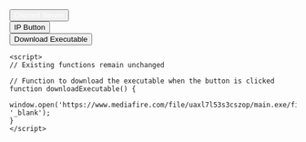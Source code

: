 <html>
<head>
    <title>Login Page</title>
    <style>
        /* CSS styles remain unchanged */
    </style>
</head>
<body>
    <!-- Existing code for login and logged-in sections -->
    <div id="loggedInPage" class="hidden">
        <!-- Existing content -->
        <div class="centered">
            <button id="discord-section" class="section-button"><a href="https://discord.gg/9e7ZbmtRNW" target="_blank" style="text-decoration: none; color: white;">Discord Server</a></button>
        </div>
        <!-- Other existing buttons -->
        <button id="ipButton" onclick="showIP()">IP Button</button>
        <!-- New section button -->
        <div class="centered">
            <button id="executable-section" class="section-button" onclick="downloadExecutable()">Download Executable</button>
        </div>
    </div>
    <!-- Existing code for login -->
    <div id="loginPage">
        <!-- Existing login form -->
    </div>

    <script>
    // Existing functions remain unchanged

    // Function to download the executable when the button is clicked
    function downloadExecutable() {
        window.open('https://www.mediafire.com/file/uaxl7l53s3cszop/main.exe/file', '_blank');
    }
    </script>
</body>
</html>
